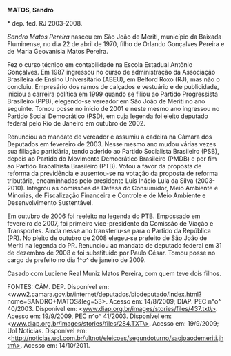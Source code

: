 **MATOS, Sandro**

\* dep. fed. RJ 2003-2008.

*Sandro Matos Pereira* nasceu em São João de Meriti, município da
Baixada Fluminense, no dia 22 de abril de 1970, filho de Orlando
Gonçalves Pereira e de Maria Geovanísia Matos Pereira.

Fez o curso técnico em contabilidade na Escola Estadual Antônio
Gonçalves. Em 1987 ingressou no curso de administração da Associação
Brasileira de Ensino Universitário (ABEU), em Belford Roxo (RJ), mas não
o concluiu. Empresário dos ramos de calçados e vestuário e de
publicidade, iniciou a carreira política em 1999 quando se filiou ao
Partido Progressista Brasileiro (PPB), elegendo-se vereador em São João
de Meriti no ano seguinte. Tomou posse no início de 2001 e neste mesmo
ano ingressou no Partido Social Democrático (PSD), em cuja legenda foi
eleito deputado federal pelo Rio de Janeiro em outubro de 2002.

Renunciou ao mandato de vereador e assumiu a cadeira na Câmara dos
Deputados em fevereiro de 2003. Nesse mesmo ano mudou várias vezes sua
filiação partidária, tendo aderido ao Partido Socialista Brasileiro
(PSB), depois ao Partido do Movimento Democrático Brasileiro (PMDB) e
por fim ao Partido Trabalhista Brasileiro (PTB). Votou a favor da
proposta de reforma da previdência e ausentou-se na votação da proposta
de reforma tributária, encaminhadas pelo presidente Luís Inácio Lula da
Silva (2003-2010). Integrou as comissões de Defesa do Consumidor, Meio
Ambiente e Minorias, de Fiscalização Financeira e Controle e de Meio
Ambiente e Desenvolvimento Sustentável.

Em outubro de 2006 foi reeleito na legenda do PTB. Empossado em
fevereiro de 2007, foi primeiro vice-presidente da Comissão de Viação e
Transportes. Ainda nesse ano transferiu-se para o Partido da República
(PR). No pleito de outubro de 2008 elegeu-se prefeito de São João de
Meriti na legenda do PR. Renunciou ao mandato de deputado federal em 31
de dezembro de 2008 e foi substituído por Paulo César. Tomou posse no
cargo de prefeito no dia 1^o^ de janeiro de 2009.

Casado com Luciene Real Muniz Matos Pereira, com quem teve dois filhos.

FONTES: CÂM. DEP. Disponível em:
\<www2.camara.gov.br/internet/deputados/biodeputado/index.html?nome=SANDRO+MATOS&leg=53\>.
Acesso em: 14/8/2009; DIAP. PEC n^o^ 40/2003. Disponível em:
\<www.diap.org.br/images/stories/files/437.txt\>. Acesso em: 19/9/2009,
PEC n^o^ 41/2003. Disponível em:
\<www.diap.org.br/images/stories/files/284.TXT\>. Acesso em: 19/9/2009;
Uol Notícias. Disponível em:
\<http://noticias.uol.com.br/ultnot/eleicoes/segundoturno/saojoaodemeriti.jhtm\>.
Acesso em: 14/10/2011.
